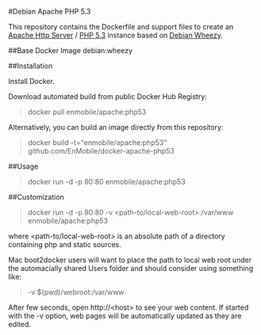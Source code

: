 #Debian Apache PHP 5.3

This repository contains the Dockerfile and support files to create an [Apache Http Server](http://httpd.apache.org/) / [PHP 5.3](http://php.net/releases/5_3_0.php) instance based on [Debian Wheezy](https://wiki.debian.org/DebianWheezy).

##Base Docker Image
debian:wheezy

##Installation

Install Docker.

Download automated build from public Docker Hub Registry: 
>docker pull enmobile/apache:php53

Alternatively, you can build an image directly from this repository: 
>docker build -t="enmobile/apache:php53" github.com/EnMobile/docker-apache-php53

##Usage

>docker run -d -p 80:80 enmobile/apache:php53

##Customization

>docker run -d -p 80:80 -v \<path-to/local-web-root\>:/var/www enmobile/apache:php53

where \<path-to/local-web-root\> is an absolute path of a directory containing php and static sources.

Mac boot2docker users will want to place the path to local web root under the automacially shared Users folder and should consider using something like:

>-v $(pwd)/webroot:/var/www

After few seconds, open http://\<host\> to see your web content.  If started with the -v option, web pages will be automatically updated as they are edited.
